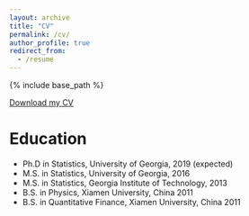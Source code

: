 ```yaml
---
layout: archive
title: "CV"
permalink: /cv/
author_profile: true
redirect_from:
  - /resume
---
```


{% include base_path %}

[Download my CV](https://ruixie7.github.io/files/Rui_Xie_CV.pdf)

Education
======
* Ph.D in Statistics, University of Georgia, 2019 (expected)
* M.S. in Statistics, University of Georgia, 2016
* M.S. in Statistics, Georgia Institute of Technology, 2013
* B.S. in Physics, Xiamen University, China 2011
* B.S. in Quantitative Finance, Xiamen University, China 2011



<!---
<Work experience>
======
* Summer 2015: Research Assistant
  * Github University
  * Duties included: Tagging issues
  * Supervisor: Professor Git

* Fall 2015: Research Assistant
  * Github University
  * Duties included: Merging pull requests
  * Supervisor: Professor Hub
  
Skills
======
* Skill 1
* Skill 2
  * Sub-skill 2.1
  * Sub-skill 2.2
  * Sub-skill 2.3
* Skill 3

Publications
======
  <ul>{% for post in site.publications %}
    {% include archive-single-cv.html %}
  {% endfor %}</ul>
  
Talks
======
  <ul>{% for post in site.talks %}
    {% include archive-single-talk-cv.html %}
  {% endfor %}</ul>
  
Teaching
======
  <ul>{% for post in site.teaching %}
    {% include archive-single-cv.html %}
  {% endfor %}</ul>
  
Service and leadership
======
* Currently signed in to 43 different slack teams
-->
